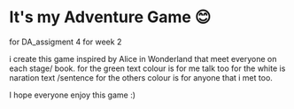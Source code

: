 # It's my Adventure Game 😊

for DA_assigment 4 for week 2

i create this game inspired by Alice in Wonderland that meet everyone on each stage/ book.
for the green text colour is for me talk too
for the white is naration text /sentence
for the others colour is for anyone that i met too.


I hope everyone enjoy this game :)
